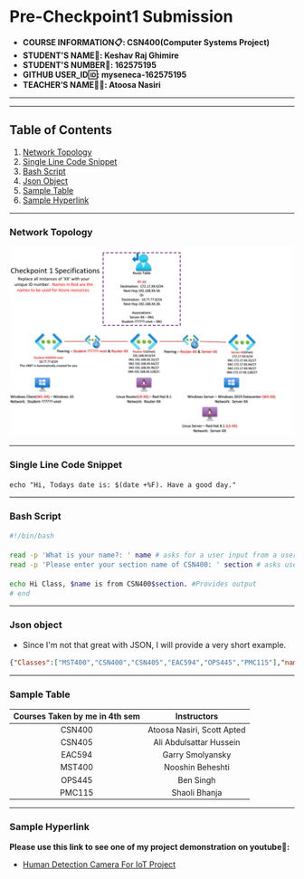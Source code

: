 # Pre-Checkpoint1 Submission

- **COURSE INFORMATION📋: CSN400(Computer Systems Project)**
- **STUDENT’S NAME👦: Keshav Raj Ghimire**
- **STUDENT'S NUMBER🔢: 162575195**
- **GITHUB USER_ID🆔: myseneca-162575195**
- **TEACHER’S NAME👩‍🏫: Atoosa Nasiri**
---
---
## Table of Contents

1. [Network Topology](#network-topology)
2. [Single Line Code Snippet](#single-line-code-snippet)
3. [Bash Script](#bash-script)
4. [Json Object](#json-object)
5. [Sample Table](#sample-table)
6. [Sample Hyperlink](#sample-hyperlink)
---
### Network Topology

![Network Topology image not found.](../checkpoint1-diagram.png)

---
### Single Line Code Snippet

`echo "Hi, Todays date is: $(date +%F). Have a good day." `

---
### Bash Script

```bash
#!/bin/bash

read -p 'What is your name?: ' name # asks for a user input from a user
read -p 'Please enter your section name of CSN400: ' section # asks user for their CSN400 section

echo Hi Class, $name is from CSN400$section. #Provides output
# end
```
---
### Json object

- Since I'm not that great with JSON, I will provide a very short example.
```json
{"Classes":["MST400","CSN400","CSN405","EAC594","OPS445","PMC115"],"name":"Keshav Raj Ghimire","Studentid":162575195}
```
---
### Sample Table

|  Courses Taken by me in 4th sem | Instructors |
| :-----------: | :-----------: |
| CSN400      | Atoosa Nasiri, Scott Apted     |
| CSN405      | Ali Abdulsattar Hussein        | 
| EAC594      | Garry Smolyansky               |
| MST400      | Nooshin Beheshti               |
| OPS445      | Ben Singh                      |
| PMC115      | Shaoli Bhanja                  |

---
### Sample Hyperlink

 **Please use this link to see one of my project demonstration on youtube🔽:**
- [Human Detection Camera For IoT Project](https://youtu.be/ISxlRd-fwXY)
